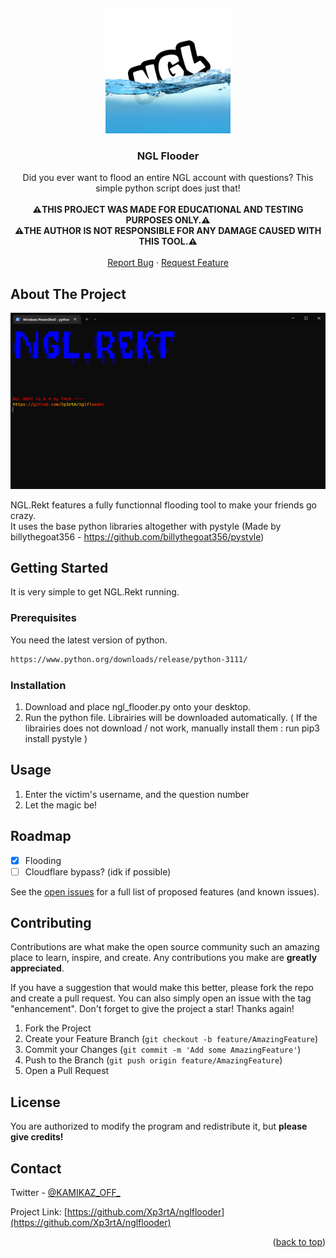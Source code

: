 
<a name="readme-top"></a>
<br />
<div align="center">
  <a href="https://github.com/Xp3rtA/nglflooder">
    <img src="icon_2.png" alt="Logo" width="200" height="200">
  </a>

<h3 align="center">NGL Flooder</h3>

  <p align="center">
    Did you ever want to flood an entire NGL account with questions? This simple python script does just that!
    <br />
    <br />
    <strong>⚠️THIS PROJECT WAS MADE FOR EDUCATIONAL AND TESTING PURPOSES ONLY.⚠️</strong>
    <br />
    <strong>⚠️THE AUTHOR IS NOT RESPONSIBLE FOR ANY DAMAGE CAUSED WITH THIS TOOL.⚠️</strong>
    <br />
        <br />
    <a href="https://github.com/Xp3rtA/nglflooder/issues">Report Bug</a>
    ·
    <a href="https://github.com/Xp3rtA/nglflooder/issues">Request Feature</a>
  </p>
</div>


<!-- ABOUT THE PROJECT -->
## About The Project

<img src="screenshot.png" alt="Screenshot">

NGL.Rekt features a fully functionnal flooding tool to make your friends go crazy.
<br />
It uses the base python libraries altogether with pystyle (Made by billythegoat356 - https://github.com/billythegoat356/pystyle)

<!-- GETTING STARTED -->
## Getting Started

It is very simple to get NGL.Rekt running.

### Prerequisites

You need the latest version of python.
  ```sh
  https://www.python.org/downloads/release/python-3111/
  ```

### Installation

1. Download and place ngl_flooder.py onto your desktop.
2. Run the python file. Librairies will be downloaded automatically. ( If the librairies does not download / not work, manually install them : run pip3 install pystyle )

<!-- USAGE EXAMPLES -->
## Usage

1. Enter the victim's username, and the question number
2. Let the magic be!

<!-- ROADMAP -->
## Roadmap

- [x] Flooding
- [ ] Cloudflare bypass? (idk if possible)

See the [open issues](https://github.com/Xp3rtA/nglflooder/issues) for a full list of proposed features (and known issues).

<!-- CONTRIBUTING -->
## Contributing

Contributions are what make the open source community such an amazing place to learn, inspire, and create. Any contributions you make are **greatly appreciated**.

If you have a suggestion that would make this better, please fork the repo and create a pull request. You can also simply open an issue with the tag "enhancement".
Don't forget to give the project a star! Thanks again!

1. Fork the Project
2. Create your Feature Branch (`git checkout -b feature/AmazingFeature`)
3. Commit your Changes (`git commit -m 'Add some AmazingFeature'`)
4. Push to the Branch (`git push origin feature/AmazingFeature`)
5. Open a Pull Request



<!-- LICENSE -->
## License

You are authorized to modify the program and redistribute it, but **please give credits!**

<!-- CONTACT -->
## Contact

Twitter - [@KAMIKAZ_OFF_](https://twitter.com/KAMIKAZ_OFF_)

Project Link: [https://github.com/Xp3rtA/nglflooder](https://github.com/Xp3rtA/nglflooder)

<p align="right">(<a href="#readme-top">back to top</a>)</p>
